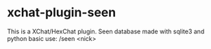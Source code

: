 xchat-plugin-seen
=================

This is a XChat/HexChat plugin. Seen database made with sqlite3 and python basic use: /seen &lt;nick>
